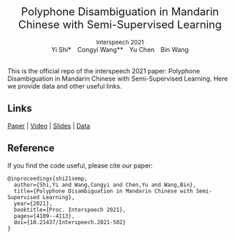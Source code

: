 <div align='center' ><font size='5'>Polyphone Disambiguation in Mandarin Chinese with Semi-Supervised Learning</font></div>&nbsp;


<div align='center' ><font size='2'>Interspeech 2021</font></div>


<div align='center' >Yi&nbsp;Shi*&emsp;Congyi&nbsp;Wang**&emsp;Yu&nbsp;Chen&emsp;Bin&nbsp;Wang</div>&nbsp;


This is the official repo of the interspeech 2021 paper: Polyphone Disambiguation in Mandarin Chinese with Semi-Supervised Learning. Here we provide data and other useful links.

Links
--------

[Paper](https://www.isca-speech.org/archive/interspeech_2021/shi21d_interspeech.html "paper link")&nbsp;|&nbsp;[Video](https://www.youtube.com/watch?v=NTKiiesM8xY "video link")&nbsp;|&nbsp;[Slides](https://drive.google.com/file/d/1lw-d7wbtpt5rzGLdZyI9vQjvtTbh7SQ7/view?usp=sharing)&nbsp;|&nbsp;[Data](https://drive.google.com/file/d/1lw-d7wbtpt5rzGLdZyI9vQjvtTbh7SQ7/view?usp=sharing)


Reference
---------

If you find the code useful, please cite our paper:

    @inproceedings{shi21semp,
      author={Shi,Yi and Wang,Congyi and Chen,Yu and Wang,Bin},
      title={Polyphone Disambiguation in Mandarin Chinese with Semi-Supervised Learning},
      year={2021},
      booktitle={Proc. Interspeech 2021},
      pages={4109--4113},
      doi={10.21437/Interspeech.2021-502}
    }


